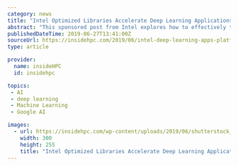 ```yaml
---
category: news
title: "Intel Optimized Libraries Accelerate Deep Learning Applications on Intel Platforms"
abstract: "This sponsored post from Intel explores how to effectively train and execute machine learning and deep learning projects on CPUs. Whatever the platform, getting the best possible performance out of an application always presents big challenges. This is ..."
publishedDateTime: 2019-06-27T13:41:00Z
sourceUrl: https://insidehpc.com/2019/06/intel-deep-learning-apps-platforms/
type: article

provider:
  name: insideHPC
  id: insidehpc

topics:
 - AI
 - deep learning
 - Machine Learning
 - Google AI

images:
  - url: https://insidehpc.com/wp-content/uploads/2019/06/shutterstock_1098841148-e1561491026246.jpg
    width: 300
    height: 255
    title: "Intel Optimized Libraries Accelerate Deep Learning Applications on Intel Platforms"
---
```

